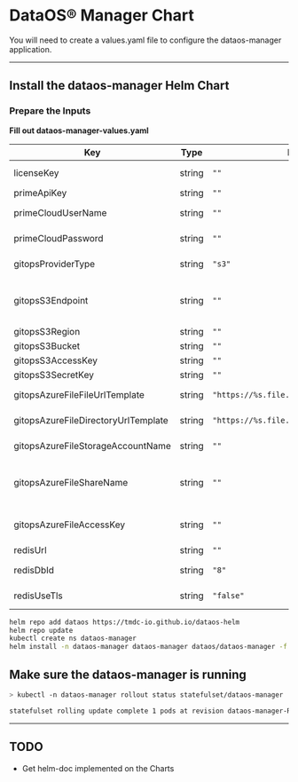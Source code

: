 # DataOS® Manager Chart

You will need to create a values.yaml file to configure the dataos-manager application.

---

## Install the dataos-manager Helm Chart

### Prepare the Inputs

**Fill out dataos-manager-values.yaml**

| Key | Type | Default | Description |
|-----|------|---------|-------------|
| licenseKey | string | `""` | DataOS Software License Key |
| primeApiKey | string | `""` | DataOS Prime API Key |
| primeCloudUserName | string | `""` | DataOS Prime Cloud Username |
| primeCloudPassword | string | `""` | DataOS Prime Cloud Password |
| gitopsProviderType | string | `"s3"` | GitOps Provider Type s3 or azurefile |
| gitopsS3Endpoint | string | `""` | GitOps S3 Endpoint blank for AWS, use storage.googleapis.com for GCP |
| gitopsS3Region | string | `""` | GitOps S3 Region |
| gitopsS3Bucket | string | `""` | GitOps S3 Bucket |
| gitopsS3AccessKey | string | `""` | GitOps S3 Access Key |
| gitopsS3SecretKey | string | `""` | GitOps S3 Secret Key |
| gitopsAzureFileFileUrlTemplate | string | `"https://%s.file.core.windows.net/%s/%s"` | GitOps Azure File Url Template |
| gitopsAzureFileDirectoryUrlTemplate | string | `"https://%s.file.core.windows.net/%s"` | GitOps Azure File Url Template |
| gitopsAzureFileStorageAccountName | string | `""` | GitOps Azure File Storage Account Name |
| gitopsAzureFileShareName | string | `""` | GitOps Azure File Storage File Share Name in Storage Account |
| gitopsAzureFileAccessKey | string | `""` | GitOps Azure File Access Key to File Share |
| redisUrl | string | `""` | GitOps Redis Cache Url |
| redisDbId | string | `"8"` | GitOps Redis Cache DB ID |
| redisUseTls | string | `"false"` | GitOps Redis Cache Use TLS |

```sh
helm repo add dataos https://tmdc-io.github.io/dataos-helm
helm repo update
kubectl create ns dataos-manager
helm install -n dataos-manager dataos-manager dataos/dataos-manager -f dataos-manager-values.yaml
```

## Make sure the dataos-manager is running

```sh
> kubectl -n dataos-manager rollout status statefulset/dataos-manager

statefulset rolling update complete 1 pods at revision dataos-manager-REV...

```

---

## TODO

- Get helm-doc implemented on the Charts
